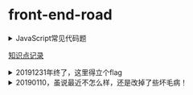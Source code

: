 # front-end-road

<details>
  <summary>JavaScript常见代码题</summary>
  
  [回流](https://github.com/wavedanger/record/tree/master/JavaScript_code/throttle.js)
  [防抖](https://github.com/wavedanger/record/tree/master/JavaScript_code/debounce.js)
  [查找](https://github.com/wavedanger/record/tree/master/JavaScript_code/find.js)
  [排序](https://github.com/wavedanger/record/tree/master/JavaScript_code/sort.js)
  [原型链](https://github.com/wavedanger/record/tree/master/JavaScript_code/proto.js)
  [格式化](https://github.com/wavedanger/record/tree/master/JavaScript_code/formate.js)
  [随机](https://github.com/wavedanger/record/tree/master/JavaScript_code/random.js)
  [获取数据](https://github.com/wavedanger/record/tree/master/JavaScript_code/getData.js)
  [数组(判断、转换、去重、浅深拷贝)](https://github.com/wavedanger/record/tree/master/JavaScript_code/array.js)
  [this](https://github.com/wavedanger/record/tree/master/JavaScript_code/this.js)
  [继承](https://github.com/wavedanger/record/tree/master/JavaScript_code/extends.js)
  [手写apply](https://github.com/wavedanger/record/tree/master/JavaScript_code/apply.js)
  [手写call](https://github.com/wavedanger/record/tree/master/JavaScript_code/call.js)
  [柯里化](https://github.com/wavedanger/record/tree/master/JavaScript_code/curry.js)
</details>

[知识点记录](https://github.com/wavedanger/record/wiki)

<details>
  <summary>20191231年终了，这里得立个flag</summary>
  
[给自己的信](https://music.163.com/#/song?id=456175578)
</details>
<details>
  <summary>20190110，虽说最近不怎么样，还是改掉了些坏毛病！</summary>
  
[世间美好与你环环相扣](https://music.163.com/#/song?id=1363948882)
</details>


